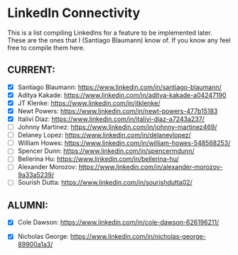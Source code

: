 # LinkedIn Connectivity

This is a list compiling LinkedIns for a feature to be implemented later. 
These are the ones that I (Santiago Blaumann) know of. If you know any feel free to compile them here. 

## CURRENT:

- [x] Santiago Blaumann: https://www.linkedin.com/in/santiago-blaumann/
- [x] Aditya Kakade: https://www.linkedin.com/in/aditya-kakade-a04247190
- [x] JT Klenke: https://www.linkedin.com/in/jtklenke/
- [x] Newt Powers: https://www.linkedin.com/in/newt-powers-477b15183
- [x] Italivi Diaz: https://www.linkedin.com/in/italivi-diaz-a7243a237/
- [ ] Johnny Martinez: https://www.linkedin.com/in/johnny-martinez469/
- [ ] Delaney Lopez: https://www.linkedin.com/in/delaneylopez/
- [ ] William Howes: https://www.linkedin.com/in/william-howes-548568253/
- [ ] Spencer Dunn: https://www.linkedin.com/in/spencermdunn/
- [ ] Bellerina Hu: https://www.linkedin.com/in/bellerina-hu/
- [ ] Alexander Morozov: https://www.linkedin.com/in/alexander-morozov-9a33a5239/
- [ ] Sourish Dutta: https://www.linkedin.com/in/sourishdutta02/

## ALUMNI:
- [x] Cole Dawson: https://www.linkedin.com/in/cole-dawson-626196211/
- [x] Nicholas George: https://www.linkedin.com/in/nicholas-george-89900a1a3/

